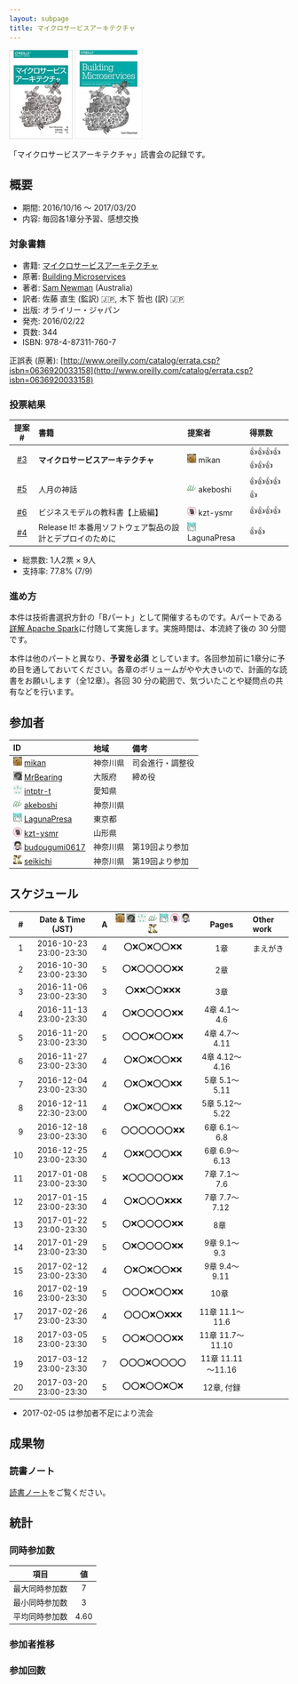 ```yaml
---
layout: subpage
title: マイクロサービスアーキテクチャ
---
```


[![マイクロサービスアーキテクチャ](/images/cover-microservices.jpg)](https://www.oreilly.co.jp/books/9784873117607/)
[![Building Microservices](/images/cover-microservices-en.jpg)](http://shop.oreilly.com/product/0636920033158.do)

「マイクロサービスアーキテクチャ」読書会の記録です。

## 概要

* 期間: 2016/10/16 ～ 2017/03/20
* 内容: 毎回各1章分予習、感想交換

### 対象書籍

* 書籍: [マイクロサービスアーキテクチャ](https://www.oreilly.co.jp/books/9784873117607/)
* 原著: [Building Microservices](http://shop.oreilly.com/product/0636920033158.do)
* 著者: [Sam Newman](https://www.thoughtworks.com/profiles/sam-newman) (Australia)
* 訳者: 佐藤 直生 (監訳) :jp:, 木下 哲也 (訳) :jp:
* 出版: オライリー・ジャパン
* 発売: 2016/02/22
* 頁数: 344
* ISBN: 978-4-87311-760-7

正誤表 (原著): [http://www.oreilly.com/catalog/errata.csp?isbn=0636920033158](http://www.oreilly.com/catalog/errata.csp?isbn=0636920033158)

### 投票結果

| 提案 #                                                | 書籍                                            | 提案者                                            | 得票数                      |
|:-----------------------------------------------------:|:------------------------------------------------|:--------------------------------------------------|:---------------------------|
| [#3](https://github.com/aosn/aosn.github.io/issues/3) | **マイクロサービスアーキテクチャ**                       | ![](/images/users/mikan_16.png) mikan             |:+1::+1::+1::+1::+1::+1::+1:|
| [#5](https://github.com/aosn/aosn.github.io/issues/5) | 人月の神話                                       | ![](/images/users/akeboshi_16.png) akeboshi       |:+1::+1::+1::+1::+1:        |
| [#6](https://github.com/aosn/aosn.github.io/issues/6) | ビジネスモデルの教科書【上級編】                       | ![](/images/users/kzt-ysmr_16.png) kzt-ysmr       |:+1::+1::+1::+1:            |
| [#4](https://github.com/aosn/aosn.github.io/issues/4) | Release It! 本番用ソフトウェア製品の設計とデプロイのために | ![](/images/users/LagunaPresa_16.png) LagunaPresa |:+1::+1:                    |

* 総票数: 1人2票 × 9人
* 支持率: 77.8% (7/9)

### 進め方

本件は技術書選択方針の「Bパート」として開催するものです。Aパートである[詳解 Apache Spark](../7-spark)に付随して実施します。実施時間は、本流終了後の 30 分間です。

本件は他のパートと異なり、**予習を必須** としています。各回参加前に1章分に予め目を通しておいてください。各章のボリュームがやや大きいので、計画的な読書をお願いします（全12章）。各回 30 分の範囲で、気づいたことや疑問点の共有などを行います。

## 参加者

| ID                                                                                        | 地域     | 備考           |
|:------------------------------------------------------------------------------------------|:---------|:---------------|
| ![](/images/users/mikan_16.png) [mikan](https://github.com/mikan)                         | 神奈川県 | 司会進行・調整役 |
| ![](/images/users/MrBearing_16.png) [MrBearing](https://github.com/MrBearing)             | 大阪府   | 締め役          |
| ![](/images/users/intptr-t_16.png) [intptr-t](https://github.com/intptr-t)                | 愛知県   | 　              |
| ![](/images/users/akeboshi_16.png) [akeboshi](https://github.com/akeboshi)                | 神奈川県 |                |
| ![](/images/users/LagunaPresa_16.png) [LagunaPresa](https://github.com/LagunaPresa)       | 東京都   | 　              |
| ![](/images/users/kzt-ysmr_16.png) [kzt-ysmr](https://github.com/kzt-ysmr)                | 山形県   | 　              |
| ![](/images/users/budougumi0617_16.png) [budougumi0617](https://github.com/budougumi0617) | 神奈川県 | 第19回より参加   |
| ![](/images/users/seikichi_16.png) [seikichi](https://github.com/seikichi)                | 神奈川県 | 第19回より参加   |

## スケジュール

| # | Date & Time (JST) | A | ![](/images/users/mikan_16.png) ![](/images/users/MrBearing_16.png) ![](/images/users/intptr-t_16.png) ![](/images/users/akeboshi_16.png) ![](/images/users/LagunaPresa_16.png) ![](/images/users/kzt-ysmr_16.png) ![](/images/users/budougumi0617_16.png) ![](/images/users/seikichi_16.png) | Pages | Other work |
|---:|:----------------------:|:-:|:------------------------:|:-----------------:|:-----------------------|
|  1 | 2016-10-23 23:00-23:30 | 4 | :o::x::o::x::o::o::x::x: | 1章               | まえがき                |
|  2 | 2016-10-30 23:00-23:30 | 5 | :o::x::o::o::o::o::x::x: | 2章               |                        |
|  3 | 2016-11-06 23:00-23:30 | 3 | :o::x::x::o::o::x::x::x: | 3章               |                        |
|  4 | 2016-11-13 23:00-23:30 | 4 | :o::x::o::o::o::o::x::x: | 4章 4.1～4.6      |                        |
|  5 | 2016-11-20 23:00-23:30 | 5 | :o::o::o::x::o::o::x::x: | 4章 4.7～4.11     |                        |
|  6 | 2016-11-27 23:00-23:30 | 4 | :o::x::o::x::o::o::x::x: | 4章 4.12～4.16    |                        |
|  7 | 2016-12-04 23:00-23:30 | 4 | :o::x::o::x::o::o::x::x: | 5章 5.1～5.11     |                        |
|  8 | 2016-12-11 22:30-23:00 | 4 | :o::x::o::x::o::o::x::x: | 5章 5.12～5.22    |                        |
|  9 | 2016-12-18 23:00-23:30 | 6 | :o::o::o::o::o::o::x::x: | 6章 6.1～6.8      |                        |
| 10 | 2016-12-25 23:00-23:30 | 4 | :o::x::x::o::o::o::x::x: | 6章 6.9～6.13     |                        |
| 11 | 2017-01-08 23:00-23:30 | 5 | :x::o::o::o::o::o::x::x: | 7章 7.1～7.6      |                        |
| 12 | 2017-01-15 23:00-23:30 | 4 | :o::x::o::o::o::x::x::x: | 7章 7.7～7.12     |                        |
| 13 | 2017-01-22 23:00-23:30 | 5 | :o::x::o::o::o::o::x::x: | 8章               |                        |
| 14 | 2017-01-29 23:00-23:30 | 5 | :o::x::o::o::o::o::x::x: | 9章 9.1～9.3      |                        |
| 15 | 2017-02-12 23:00-23:30 | 4 | :o::x::o::x::o::o::x::x: | 9章 9.4～9.11     |                        |
| 16 | 2017-02-19 23:00-23:30 | 5 | :o::o::o::x::o::o::x::x: | 10章              |                        |
| 17 | 2017-02-26 23:00-23:30 | 4 | :o::o::o::x::o::x::x::x: | 11章 11.1～11.6   |                        |
| 18 | 2017-03-05 23:00-23:30 | 5 | :o::o::x::o::o::o::x::x: | 11章 11.7～11.10  |                        |
| 19 | 2017-03-12 23:00-23:30 | 7 | :o::o::o::x::o::o::o::o: | 11章 11.11～11.16 |                        |
| 20 | 2017-03-20 23:00-23:30 | 5 | :o::o::x::o::o::x::o::x: | 12章, 付録        |                        |

* 2017-02-05 は参加者不足により流会

## 成果物

### 読書ノート

[読書ノート](/note/8-microservices)をご覧ください。

## 統計

### 同時参加数

| 項目 | 値 |
|:----:|:--:|
| 最大同時参加数 | 7 |
| 最小同時参加数 | 3 |
| 平均同時参加数 | 4.60 |

### 参加者推移

<canvas id="timesChart" width="400" height="200"></canvas>

### 参加回数

<canvas id="attendeesChart" width="400" height="200"></canvas>

<script>
var timesChart = new Chart(document.getElementById("timesChart").getContext('2d'), {
  type: 'line',
  data: {
    labels: Array.apply(1, Array(20)).map(function(_, b) { return b + 1; }),
    datasets: [{
      label: '参加者数',
      data: [4,5,3,4,5,4,4,4,6,4,5,4,5,5,4,5,4,5,7,5],
      backgroundColor: colors
    }]
  },
  options: lineChartOptions
});
var attendeesChart = new Chart(document.getElementById("attendeesChart").getContext('2d'), {
  type: 'horizontalBar',
  data: {
    labels: ["LagunaPresa", "mikan", "intptr-t", "kzt-ysmr", "akeboshi", "MrBearing", "budougumi0617", "seikichi"],
    datasets: [{
      label: '参加回数',
      data: [20, 19, 16, 16, 11, 8, 2, 1],
      backgroundColor: colors
    }]
  },
  options: horizontalBarChartOptions
});
</script>
